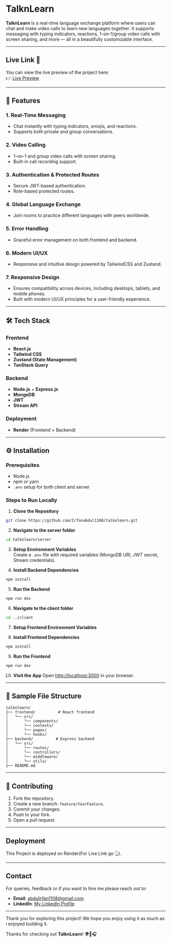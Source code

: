 # TalknLearn

**TalknLearn** is a real-time language exchange platform where users can chat and make video calls to learn new languages together. It supports messaging with typing indicators, reactions, 1-on-1/group video calls with screen sharing, and more — all in a beautifully customizable interface.

---

## Live Link 🎉  
You can view the live preview of the project here:  
👉 [Live Preview](https://streamify-1sc1.onrender.com)

---

## 🚀 Features

### 1. **Real-Time Messaging**
- Chat instantly with typing indicators, emojis, and reactions.
- Supports both private and group conversations.

### 2. **Video Calling**
- 1-on-1 and group video calls with screen sharing.
- Built-in call recording support.

### 3. **Authentication & Protected Routes**
- Secure JWT-based authentication.
- Role-based protected routes.

### 4. **Global Language Exchange**
- Join rooms to practice different languages with peers worldwide.

### 5. **Error Handling**
- Graceful error management on both frontend and backend.

### 6. **Modern UI/UX**
- Responsive and intuitive design powered by TailwindCSS and Zustand.

### 7. **Responsive Design**
- Ensures compatibility across devices, including desktops, tablets, and mobile phones.
- Built with modern UI/UX principles for a user-friendly experience.

---

## 🛠️ Tech Stack

### Frontend
- **React.js**
- **Tailwind CSS**
- **Zustand (State Management)**
- **TanStack Query**

### Backend
- **Node.js** + **Express.js**
- **MongoDB**
- **JWT**
- **Stream API**

### Deployment
- **Render** (Frontend + Backend)

---

## ⚙️ Installation

### Prerequisites
- Node.js
- npm or yarn
- `.env` setup for both client and server

### Steps to Run Locally

1. **Clone the Repository**
```bash
git clone https://github.com/Irfanabdul1108/talknlearn.git
```

2. **Navigate to the server folder**
```bash
cd talknlearn/server
```

3. **Setup Environment Variables**  
Create a `.env` file with required variables (MongoDB URI, JWT secret, Stream credentials).

4. **Install Backend Dependencies**
```bash
npm install
```

5. **Run the Backend**
```bash
npm run dev
```

6. **Navigate to the client folder**
```bash
cd ../client
```

7. **Setup Frontend Environment Variables**

8. **Install Frontend Dependencies**
```bash
npm install
```

9. **Run the Frontend**
```bash
npm run dev
```

10. **Visit the App**
Open [http://localhost:3000](http://localhost:3000) in your browser.

---

## 📁 Sample File Structure

```
talknlearn/
├── frontend/          # React frontend
│   └── src/
│       └── components/
│       └── contexts/
│       └── pages/
│       └── hooks/
├── backend/          # Express backend
│   └── src/
│       └── routes/
│       └── controllers/
│       └── middleware/
│       └── utils/
├── README.md
```

---

## 🤝 Contributing

1. Fork the repository.
2. Create a new branch: `feature/YourFeature`.
3. Commit your changes.
4. Push to your fork.
5. Open a pull request.

---

## Deployment
This Project is deployed on Render(For Live Link go 👆).

---

## Contact
For queries, feedback or if you want to hire me please reach out to:
- **Email**: abdulirfan1108@gmail.com
- **LinkedIn**: [My LinkedIn Profile](https://www.linkedin.com/in/abdul-irfan-53728a270/)

---

Thank you for exploring this project! We hope you enjoy using it as much as i enjoyed building it.

Thanks for checking out **TalknLearn**! 🌍💬🎧
